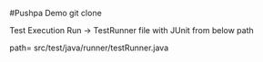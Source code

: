 #Pushpa Demo
git clone 

Test Execution
Run -> TestRunner file with JUnit from below path

path= src/test/java/runner/testRunner.java
